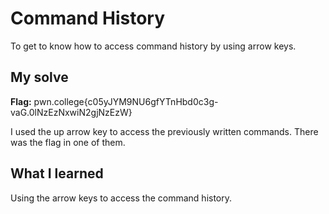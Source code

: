 # Command History
To get to know how to access command history by using arrow keys.

## My solve
**Flag:** pwn.college{c05yJYM9NU6gfYTnHbd0c3g-vaG.0lNzEzNxwiN2gjNzEzW}

I used the up arrow key to access the previously written commands. There was the flag in one of them.

## What I learned
Using the arrow keys to access the command history.
